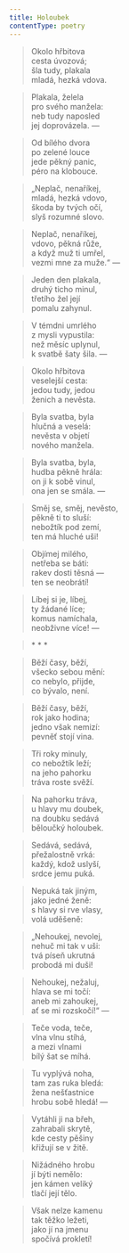 ```yaml
---
title: Holoubek
contentType: poetry
---
```


<section>

> Okolo hřbitova  
> cesta úvozová;  
> šla tudy, plakala  
> mladá, hezká vdova.

> Plakala, želela  
> pro svého manžela:  
> neb tudy naposled  
> jej doprovázela. —

> Od bílého dvora  
> po zelené louce  
> jede pěkný panic,  
> péro na klobouce.

> „Neplač, nenaříkej,  
> mladá, hezká vdovo,  
> škoda by tvých očí,  
> slyš rozumné slovo.

> Neplač, nenaříkej,  
> vdovo, pěkná růže,  
> a když muž ti umřel,  
> vezmi mne za muže.“ —

> Jeden den plakala,  
> druhý ticho minul,  
> třetího žel její  
> pomalu zahynul.

> V témdni umrlého  
> z mysli vypustila:  
> než měsíc uplynul,  
> k svatbě šaty šila. —

> Okolo hřbitova  
> veselejší cesta:  
> jedou tudy, jedou  
> ženich a nevěsta.

> Byla svatba, byla  
> hlučná a veselá:  
> nevěsta v objetí  
> nového manžela.

> Byla svatba, byla,  
> hudba pěkně hrála:  
> on ji k sobě vinul,  
> ona jen se smála. —

> Směj se, směj, nevěsto,  
> pěkně ti to sluší:  
> nebožtík pod zemí,  
> ten má hluché uši!

> Objímej milého,  
> netřeba se báti:  
> rakev dosti těsná —  
> ten se neobrátí!

> Líbej si je, líbej,  
> ty žádané líce;  
> komus namíchala,  
> neobživne více! —

> \* \* \*

> Běží časy, běží,  
> všecko sebou mění:  
> co nebylo, přijde,  
> co bývalo, není.

> Běží časy, běží,  
> rok jako hodina;  
> jedno však nemizí:  
> pevněť stojí vina.

> Tři roky minuly,  
> co nebožtík leží;  
> na jeho pahorku  
> tráva roste svěží.

> Na pahorku tráva,  
> u hlavy mu doubek,  
> na doubku sedává  
> běloučký holoubek.

> Sedává, sedává,  
> přežalostně vrká:  
> každý, kdož uslyší,  
> srdce jemu puká.

> Nepuká tak jiným,  
> jako jedné ženě:  
> s hlavy si rve vlasy,  
> volá uděšeně:

> „Nehoukej, nevolej,  
> nehuč mi tak v uši:  
> tvá píseň ukrutná  
> probodá mi duši!

> Nehoukej, nežaluj,  
> hlava se mi točí:  
> aneb mi zahoukej,  
> ať se mi rozskočí!“ —

> Teče voda, teče,  
> vlna vlnu stíhá,  
> a mezi vlnami  
> bílý šat se míhá.

> Tu vyplývá noha,  
> tam zas ruka bledá:  
> žena nešťastnice  
> hrobu sobě hledá! —

> Vytáhli ji na břeh,  
> zahrabali skrytě,  
> kde cesty pěšiny  
> křižují se v žitě.

> Nižádného hrobu  
> jí býti nemělo:  
> jen kámen veliký  
> tlačí její tělo.

> Však nelze kamenu  
> tak těžko ležeti,  
> jako jí na jmenu  
> spočívá prokletí!

</section>
